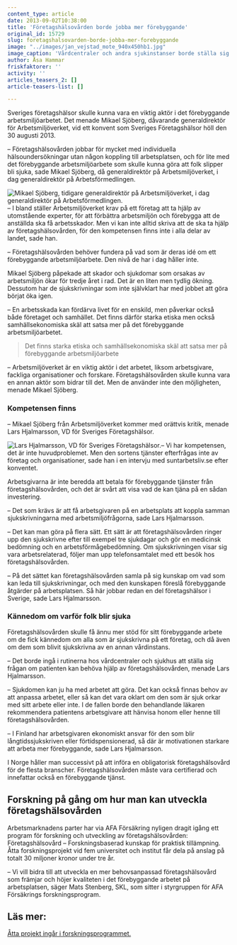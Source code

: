 ```yaml
---
content_type: article
date: 2013-09-02T10:38:00
title: 'Företagshälsovården borde jobba mer förebyggande'
original_id: 15729
slug: foretagshalsovarden-borde-jobba-mer-forebyggande
image: "../images/jan_vejstad_mote_940x450hb1.jpg"
image_caption: 'Vårdcentraler och andra sjukinstanser borde ställa sig frågan om patienten kan få hjälp av företagshälsovården, menar man på branschorganisationen Sveriges Företagshälsor.'
author: Åsa Hammar
friskfaktorer: ''
activity: ''
articles_teasers_2: []
article-teasers-list: []

---
```


Sveriges företagshälsor skulle kunna vara en viktig aktör i det förebyggande arbetsmiljöarbetet. Det menade Mikael Sjöberg, dåvarande generaldirektör för Arbetsmiljöverket, vid ett konvent som Sveriges Företagshälsor höll den 30 augusti 2013.

– Företagshälsovården jobbar för mycket med individuella hälsoundersökningar utan någon koppling till arbetsplatsen, och för lite med det förebyggande arbetsmiljöarbete som skulle kunna göra att folk slipper bli sjuka, sade Mikael Sjöberg, då generaldirektör på Arbetsmiljöverket, i dag generaldirektör på Arbetsförmedlingen.

![Mikael Sjöberg, tidigare generaldirektör på Arbetsmiljöverket, i dag generaldirektör på Arbetsförmedlingen.](https://www.suntarbetsliv.se/wp-content/uploads/2013/09/mikael_sjoberg_160x205-ab-1.jpg "Mikael Sjöberg, tidigare generaldirektör på Arbetsmiljöverket, i dag generaldirektör på Arbetsförmedlingen.")– I bland ställer Arbetsmiljöverket krav på ett företag att ta hjälp av utomstående experter, för att förbättra arbetsmiljön och förebygga att de anställda ska få arbetsskador. Men vi kan inte alltid skriva att de ska ta hjälp av företagshälsovården, för den kompetensen finns inte i alla delar av landet, sade han.

– Företagshälsovården behöver fundera på vad som är deras idé om ett förebyggande arbetsmiljöarbete. Den nivå de har i dag håller inte.

Mikael Sjöberg påpekade att skador och sjukdomar som orsakas av arbetsmiljön ökar för tredje året i rad. Det är en liten men tydlig ökning. Dessutom har de sjukskrivningar som inte självklart har med jobbet att göra börjat öka igen.

– En arbetsskada kan fördärva livet för en enskild, men påverkar också både företaget och samhället. Det finns därför starka etiska men också samhällsekonomiska skäl att satsa mer på det förebyggande arbetsmiljöarbetet.

> Det finns starka etiska och samhällsekonomiska skäl att satsa mer på förebyggande arbetsmiljöarbete

– Arbetsmiljöverket är en viktig aktör i det arbetet, liksom arbetsgivare, fackliga organisationer och forskare. Företagshälsovården skulle kunna vara en annan aktör som bidrar till det. Men de använder inte den möjligheten, menade Mikael Sjöberg.

### Kompetensen finns

– Mikael Sjöberg från Arbetsmiljöverket kommer med orättvis kritik, menade Lars Hjalmarsson, VD för Sveriges Företagshälsor.

![Lars Hjalmarsson, VD för Sveriges Företagshälsor.](https://www.suntarbetsliv.se/wp-content/uploads/2013/09/lars-hjalmarsson-160x205-ab-1.jpg "Lars Hjalmarsson, VD för Sveriges Företagshälsor.")– Vi har kompetensen, det är inte huvudproblemet. Men den sortens tjänster efterfrågas inte av företag och organisationer, sade han i en intervju med suntarbetsliv.se efter konventet.

Arbetsgivarna är inte beredda att betala för förebyggande tjänster från företagshälsovården, och det är svårt att visa vad de kan tjäna på en sådan investering.

– Det som krävs är att få arbetsgivaren på en arbetsplats att koppla samman sjukskrivningarna med arbetsmiljöfrågorna, sade Lars Hjalmarsson.

– Det kan man göra på flera sätt. Ett sätt är att företagshälsovården ringer upp den sjukskrivne efter till exempel tre sjukdagar och gör en medicinsk bedömning och en arbetsförmågebedömning. Om sjukskrivningen visar sig vara arbetsrelaterad, följer man upp telefonsamtalet med ett besök hos företagshälsovården.

– På det sättet kan företagshälsovården samla på sig kunskap om vad som kan leda till sjukskrivningar, och med den kunskapen föreslå förebyggande åtgärder på arbetsplatsen. Så här jobbar redan en del företagshälsor i Sverige, sade Lars Hjalmarsson.

### Kännedom om varför folk blir sjuka

Företagshälsovården skulle få ännu mer stöd för sitt förebyggande arbete om de fick kännedom om alla som är sjukskrivna på ett företag, och då även om dem som blivit sjukskrivna av en annan vårdinstans.

– Det borde ingå i rutinerna hos vårdcentraler och sjukhus att ställa sig frågan om patienten kan behöva hjälp av företagshälsovården, menade Lars Hjalmarsson.

– Sjukdomen kan ju ha med arbetet att göra. Det kan också finnas behov av att anpassa arbetet, eller så kan det vara oklart om den som är sjuk orkar med sitt arbete eller inte. I de fallen borde den behandlande läkaren rekommendera patientens arbetsgivare att hänvisa honom eller henne till företagshälsovården.

– I Finland har arbetsgivaren ekonomiskt ansvar för den som blir långtidssjukskriven eller förtidspensionerad, så där är motivationen starkare att arbeta mer förebyggande, sade Lars Hjalmarsson.

I Norge håller man successivt på att införa en obligatorisk företagshälsovård för de flesta branscher. Företagshälsovården måste vara certifierad och innefattar också en förebyggande tjänst.

Forskning på gång om hur man kan utveckla företagshälsovården
-------------------------------------------------------------

Arbetsmarknadens parter har via AFA Försäkring nyligen dragit igång ett program för forskning och utveckling av företagshälsovården: Företagshälsovård – Forskningsbaserad kunskap för praktisk tillämpning. Åtta forskningsprojekt vid fem universitet och institut får dela på anslag på totalt 30 miljoner kronor under tre år.

– Vi vill bidra till att utveckla en mer behovsanpassad företagshälsovård som främjar och höjer kvaliteten i det förebyggande arbetet på arbetsplatsen, säger Mats Stenberg, SKL, som sitter i styrgruppen för AFA Försäkrings forskningsprogram.

Läs mer:
--------

[Åtta projekt ingår i forskningsprogrammet.](https://www.suntarbetsliv.se/forskning/systematiskt-arbetsmiljoarbete/foretagshalsovarden-i-fokus-for-nytt-forskningsprogram/ "Åtta projekt ingår i forskningsprogrammet.")

